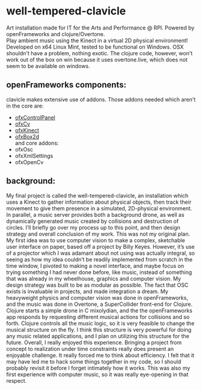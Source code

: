 well-tempered-clavicle
======================

Art installation made for IT for the Arts and Performance @ RPI. Powered by openFrameworks and clojure/Overtone.  
Play ambient music using the Kinect in a virtual 2D physical environment!  
Developed on x64 Linux Mint, tested to be functional on Windows. OSX shouldn't have a problem, nothing exotic.
The clojure code, however, won't work out of the box on win because it uses overtone.live, which does not seem
to be available on windows.

openFrameworks components:
--------------------------
clavicle makes extensive use of addons. Those addons needed which aren't in the core are:  
*   [ofxControlPanel](https://github.com/kylemcdonald/ofxControlPanel)  
*   [ofxCv](https://github.com/kylemcdonald/ofxCv)  
*   [ofxKinect](https://github.com/ofTheo/ofxKinect)  
*   [ofxBox2d](https://github.com/vanderlin/ofxBox2d)  
and core addons:  
*   ofxOsc  
*   ofxXmlSettings  
*   ofxOpenCv  
  
background:
-----------
My final project is called the well-tempered-clavicle, an installation which uses a Kinect to gather information about physical objects, then track their movement to give them presence in a simulated, 2D-physical environment. In parallel, a music server provides both a background drone, as well as dynamically generated music created by collisions and destruction of circles. I’ll briefly go over my process up to this point, and then design strategy and overall conclusion of my work.
This was not my original plan. My first idea was to use computer vision to make a complex, sketchable user interface on paper, based off a project by Billy Keyes. However, it’s use of a projector which I was adamant about not using was actually integral, so seeing as how my idea couldn’t be readily implemented from scratch in the time window, I pivoted to making a novel interface, and maybe focus on trying something I had never done before, like music, instead of something that was already in my wheelhouse, graphics and computer vision. 
	My design strategy was built to be as modular as possible. The fact that OSC exists is invaluable in projects, and made integration a dream. My heavyweight physics and computer vision was done in openFrameworks, and the music was done in Overtone, a SuperCollider front-end for Clojure. Clojure starts a simple drone in C mixolydian, and the the openFrameworks app responds by requesting different musical actions for collisions and so forth. Clojure controls all the music logic, so it is very feasible to change the musical structure on the fly. I think this structure is very powerful for doing any music related applications, and I plan on utilizing this structure for the future.
Overall, I really enjoyed this experience. Bringing a project from concept to realization under time constraints really does present an enjoyable challenge. It really forced me to think about efficiency. I felt that it may have led me to hack some things together in my code, so I should probably revisit it before I forget intimately how it works. This was also my first experience with computer music, so it was really eye-opening in that respect.

